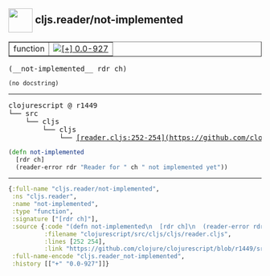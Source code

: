 ## <img width="48px" valign="middle" src="http://i.imgur.com/Hi20huC.png"> cljs.reader/not-implemented

 <table border="1">
<tr>
<td>function</td>
<td><a href="https://github.com/cljsinfo/api-refs/tree/0.0-927"><img valign="middle" alt="[+] 0.0-927" src="https://img.shields.io/badge/+-0.0--927-lightgrey.svg"></a> </td>
</tr>
</table>

 <samp>
(__not-implemented__ rdr ch)<br>
</samp>

```
(no docstring)
```

---

 <pre>
clojurescript @ r1449
└── src
    └── cljs
        └── cljs
            └── <ins>[reader.cljs:252-254](https://github.com/clojure/clojurescript/blob/r1449/src/cljs/cljs/reader.cljs#L252-L254)</ins>
</pre>

```clj
(defn not-implemented
  [rdr ch]
  (reader-error rdr "Reader for " ch " not implemented yet"))
```


---

```clj
{:full-name "cljs.reader/not-implemented",
 :ns "cljs.reader",
 :name "not-implemented",
 :type "function",
 :signature ["[rdr ch]"],
 :source {:code "(defn not-implemented\n  [rdr ch]\n  (reader-error rdr \"Reader for \" ch \" not implemented yet\"))",
          :filename "clojurescript/src/cljs/cljs/reader.cljs",
          :lines [252 254],
          :link "https://github.com/clojure/clojurescript/blob/r1449/src/cljs/cljs/reader.cljs#L252-L254"},
 :full-name-encode "cljs.reader_not-implemented",
 :history [["+" "0.0-927"]]}

```
